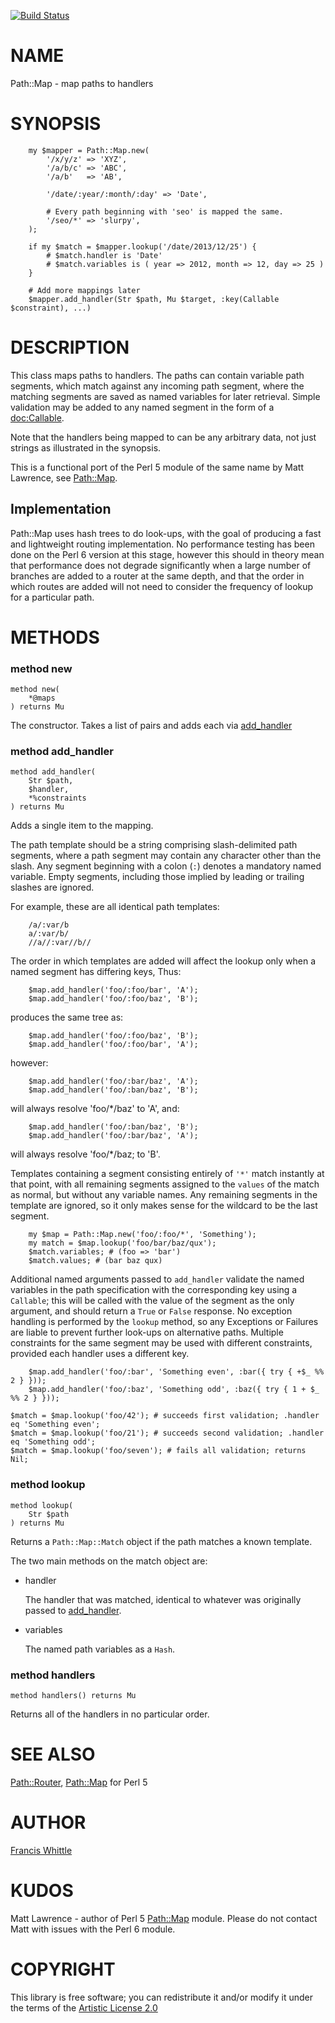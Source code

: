 [![Build Status](https://travis-ci.org/fjwhittle/p6-Path-Map.svg?branch=master)](https://travis-ci.org/fjwhittle/p6-Path-Map)

NAME
====

Path::Map - map paths to handlers

SYNOPSIS
========

```perl6
    my $mapper = Path::Map.new(
        '/x/y/z' => 'XYZ',
        '/a/b/c' => 'ABC',
        '/a/b'   => 'AB',

        '/date/:year/:month/:day' => 'Date',

        # Every path beginning with 'seo' is mapped the same.
        '/seo/*' => 'slurpy',
    );

    if my $match = $mapper.lookup('/date/2013/12/25') {
        # $match.handler is 'Date'
        # $match.variables is ( year => 2012, month => 12, day => 25 )
    }

    # Add more mappings later
    $mapper.add_handler(Str $path, Mu $target, :key(Callable $constraint), ...)
```

DESCRIPTION
===========

This class maps paths to handlers. The paths can contain variable path segments, which match against any incoming path segment, where the matching segments are saved as named variables for later retrieval. Simple validation may be added to any named segment in the form of a [doc:Callable](doc:Callable).

Note that the handlers being mapped to can be any arbitrary data, not just strings as illustrated in the synopsis.

This is a functional port of the Perl 5 module of the same name by Matt Lawrence, see [Path::Map](https://metacpan.org/pod/Path::Map).

Implementation
--------------

Path::Map uses hash trees to do look-ups, with the goal of producing a fast and lightweight routing implementation. No performance testing has been done on the Perl 6 version at this stage, however this should in theory mean that performance does not degrade significantly when a large number of branches are added to a router at the same depth, and that the order in which routes are added will not need to consider the frequency of lookup for a particular path.

METHODS
=======

### method new

```perl6
method new(
    *@maps
) returns Mu
```

The constructor. Takes a list of pairs and adds each via [add_handler](#method-add_handler)

### method add_handler

```perl6
method add_handler(
    Str $path, 
    $handler, 
    *%constraints
) returns Mu
```

Adds a single item to the mapping.

The path template should be a string comprising slash-delimited path segments, where a path segment may contain any character other than the slash. Any segment beginning with a colon (`:`) denotes a mandatory named variable. Empty segments, including those implied by leading or trailing slashes are ignored.

For example, these are all identical path templates:

```
    /a/:var/b
    a/:var/b/
    //a//:var//b//
```

The order in which templates are added will affect the lookup only when a named segment has differing keys, Thus:

```perl6
    $map.add_handler('foo/:foo/bar', 'A');
    $map.add_handler('foo/:foo/baz', 'B');
```

produces the same tree as:

```perl6
    $map.add_handler('foo/:foo/baz', 'B');
    $map.add_handler('foo/:foo/bar', 'A');
```

however:

```perl6
    $map.add_handler('foo/:bar/baz', 'A');
    $map.add_handler('foo/:ban/baz', 'B');
```

will always resolve 'foo/*/baz' to 'A', and:

```perl6
    $map.add_handler('foo/:ban/baz', 'B');
    $map.add_handler('foo/:bar/baz', 'A');
```

will always resolve 'foo/*/baz; to 'B'.

Templates containing a segment consisting entirely of `'*'` match instantly at that point, with all remaining segments assigned to the `values` of the match as normal, but without any variable names. Any remaining segments in the template are ignored, so it only makes sense for the wildcard to be the last segment.

```perl6
    my $map = Path::Map.new('foo/:foo/*', 'Something');
    my match = $map.lookup('foo/bar/baz/qux');
    $match.variables; # (foo => 'bar')
    $match.values; # (bar baz qux)
```

Additional named arguments passed to `add_handler` validate the named variables in the path specification with the corresponding key using a `Callable`; this will be called with the value of the segment as the only argument, and should return a `True` or `False` response. No exception handling is performed by the `lookup` method, so any Exceptions or Failures are liable to prevent further look-ups on alternative paths. Multiple constraints for the same segment may be used with different constraints, provided each handler uses a different key.

```perl6
    $map.add_handler('foo/:bar', 'Something even', :bar({ try { +$_ %% 2 } }));
    $map.add_handler('foo/:baz', 'Something odd', :baz({ try { 1 + $_ %% 2 } }));
```
    $match = $map.lookup('foo/42'); # succeeds first validation; .handler eq 'Something even';
    $match = $map.lookup('foo/21'); # succeeds second validation; .handler eq 'Something odd';
    $match = $map.lookup('foo/seven'); # fails all validation; returns Nil;

### method lookup

```perl6
method lookup(
    Str $path
) returns Mu
```

Returns a `Path::Map::Match` object if the path matches a known template.

The two main methods on the match object are:

  * handler

    The handler that was matched, identical to whatever was originally passed to
    [add_handler](#method-add_handler).

  * variables

    The named path variables as a `Hash`.

### method handlers

```perl6
method handlers() returns Mu
```

Returns all of the handlers in no particular order.

SEE ALSO
========

[Path::Router](http://modules.perl6.org/dist/Path::Router), [Path::Map](https://metacpan.org/pod/Path::Map) for Perl 5

AUTHOR
======

[Francis Whittle](mailto:fj.whittle@gmail.com)

KUDOS
=====

Matt Lawrence - author of Perl 5 [Path::Map](https://metacpan.org/pod/Path::Map) module. Please do not contact Matt with issues with the Perl 6 module.

COPYRIGHT
=========

This library is free software; you can redistribute it and/or modify it under the terms of the [Artistic License 2.0](http://www.perlfoundation.org/artistic_license_2_0)
